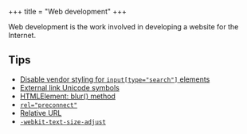 +++
title = "Web development"
+++

Web development is the work involved in developing a website for the Internet.

## Tips

- [Disable vendor styling for `input[type="search"]` elements](@/notes/Web_development_Disable_vendor_styling_for_input_type_search_elements.md)
- [External link Unicode symbols](@/notes/Web_development_External_link_Unicode_symbols.md)
- [HTMLElement: blur() method](@/notes/Web_development_HTMLElement_blur_method.md)
- [`rel="preconnect"`](@/notes/Web_development_rel_preconnect.md)
- [Relative URL](@/notes/Web_development_Relative_URL.md)
- [`-webkit-text-size-adjust`](@/notes/Web_development_-webkit-text-size-adjust.md)
